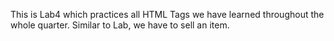 This is Lab4 which practices all HTML Tags we have learned throughout the whole quarter. Similar to Lab, we have to sell an item. 
